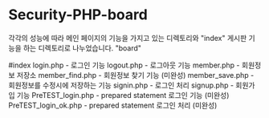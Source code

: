 # Security-PHP-board


각각의 성능에 따라 메인 페이지의 기능을 가지고 있는 디렉토리와 "index"
게시판 기능을 하는 디렉토리로 나누었습니다. "board"


#index
login.php - 로그인 기능
logout.php - 로그아웃 기능
member.php - 회원정보 저장소
member_find.php - 회원정보 찾기 기능 (미완성)
member_save.php - 회원정보를 수정시에 저장하는 기능
signin.php - 로그인 처리
signup.php - 회원가입 기능
PreTEST_login.php - prepared statement 로그인 기능 (미완성)
PreTEST_login_ok.php - prepared statement 로그인 처리 (미완성)
